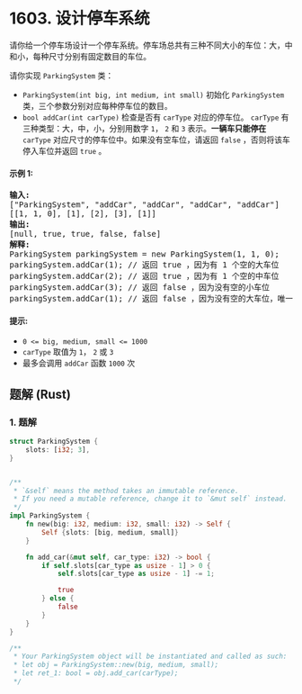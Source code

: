 # 1603. 设计停车系统
请你给一个停车场设计一个停车系统。停车场总共有三种不同大小的车位：大，中和小，每种尺寸分别有固定数目的车位。

请你实现 `ParkingSystem` 类：
* `ParkingSystem(int big, int medium, int small)` 初始化 `ParkingSystem` 类，三个参数分别对应每种停车位的数目。
* `bool addCar(int carType)` 检查是否有 `carType` 对应的停车位。 `carType` 有三种类型：大，中，小，分别用数字 `1`， `2` 和 `3` 表示。**一辆车只能停在**  `carType` 对应尺寸的停车位中。如果没有空车位，请返回 `false` ，否则将该车停入车位并返回 `true` 。

#### 示例 1:
<pre>
<strong>输入:</strong>
["ParkingSystem", "addCar", "addCar", "addCar", "addCar"]
[[1, 1, 0], [1], [2], [3], [1]]
<strong>输出:</strong>
[null, true, true, false, false]
<strong>解释:</strong>
ParkingSystem parkingSystem = new ParkingSystem(1, 1, 0);
parkingSystem.addCar(1); // 返回 true ，因为有 1 个空的大车位
parkingSystem.addCar(2); // 返回 true ，因为有 1 个空的中车位
parkingSystem.addCar(3); // 返回 false ，因为没有空的小车位
parkingSystem.addCar(1); // 返回 false ，因为没有空的大车位，唯一一个大车位已经被占据了
</pre>

#### 提示:
* `0 <= big, medium, small <= 1000`
* `carType` 取值为 `1`， `2` 或 `3`
* 最多会调用 `addCar` 函数 `1000` 次

## 题解 (Rust)

### 1. 题解
```Rust
struct ParkingSystem {
    slots: [i32; 3],
}


/**
 * `&self` means the method takes an immutable reference.
 * If you need a mutable reference, change it to `&mut self` instead.
 */
impl ParkingSystem {
    fn new(big: i32, medium: i32, small: i32) -> Self {
        Self {slots: [big, medium, small]}
    }

    fn add_car(&mut self, car_type: i32) -> bool {
        if self.slots[car_type as usize - 1] > 0 {
            self.slots[car_type as usize - 1] -= 1;

            true
        } else {
            false
        }
    }
}

/**
 * Your ParkingSystem object will be instantiated and called as such:
 * let obj = ParkingSystem::new(big, medium, small);
 * let ret_1: bool = obj.add_car(carType);
 */
```

